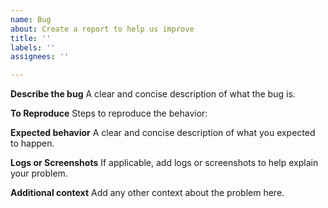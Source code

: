 ```yaml
---
name: Bug
about: Create a report to help us improve
title: ''
labels: ''
assignees: ''

---
```


**Describe the bug**
A clear and concise description of what the bug is.

**To Reproduce**
Steps to reproduce the behavior:

**Expected behavior**
A clear and concise description of what you expected to happen.

**Logs or Screenshots**
If applicable, add logs or screenshots to help explain your problem.

**Additional context**
Add any other context about the problem here.
